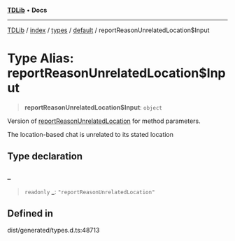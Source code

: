 [**TDLib**](../../../../../../README.md) • **Docs**

***

[TDLib](../../../../../../modules.md) / [index](../../../../../README.md) / [types](../../../README.md) / [default](../README.md) / reportReasonUnrelatedLocation$Input

# Type Alias: reportReasonUnrelatedLocation$Input

> **reportReasonUnrelatedLocation$Input**: `object`

Version of [reportReasonUnrelatedLocation](reportReasonUnrelatedLocation.md) for method parameters.

The location-based chat is unrelated to its stated location

## Type declaration

### \_

> `readonly` **\_**: `"reportReasonUnrelatedLocation"`

## Defined in

dist/generated/types.d.ts:48713
